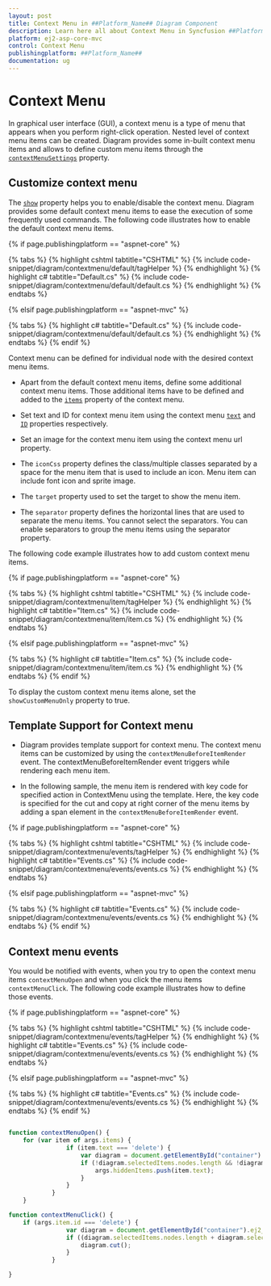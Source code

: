 ```yaml
---
layout: post
title: Context Menu in ##Platform_Name## Diagram Component
description: Learn here all about Context Menu in Syncfusion ##Platform_Name## Diagram component of Syncfusion Essential JS 2 and more.
platform: ej2-asp-core-mvc
control: Context Menu
publishingplatform: ##Platform_Name##
documentation: ug
---
```



# Context Menu

<!-- markdownlint-disable MD010 -->

In graphical user interface (GUI), a context menu is a type of menu that appears when you perform right-click operation. Nested level of context menu items can be created.
Diagram provides some in-built context menu items and allows to define custom menu items through the [`contextMenuSettings`](https://help.syncfusion.com/cr/aspnetcore-js2/Syncfusion.EJ2.Diagrams.DiagramContextMenuSettings.html) property.

## Customize context menu

The [`show`](https://help.syncfusion.com/cr/aspnetcore-js2/Syncfusion.EJ2.Diagrams.DiagramContextMenuSettings.html#Syncfusion_EJ2_Diagrams_DiagramContextMenuSettings_Show) property helps you to enable/disable the context menu. Diagram provides some default context menu items to ease the execution of some frequently used commands.
The following code illustrates how to enable the default context menu items.

{% if page.publishingplatform == "aspnet-core" %}

{% tabs %}
{% highlight cshtml tabtitle="CSHTML" %}
{% include code-snippet/diagram/contextmenu/default/tagHelper %}
{% endhighlight %}
{% highlight c# tabtitle="Default.cs" %}
{% include code-snippet/diagram/contextmenu/default/default.cs %}
{% endhighlight %}
{% endtabs %}

{% elsif page.publishingplatform == "aspnet-mvc" %}

{% tabs %}
{% highlight c# tabtitle="Default.cs" %}
{% include code-snippet/diagram/contextmenu/default/default.cs %}
{% endhighlight %}
{% endtabs %}
{% endif %}



Context menu can be defined for individual node with the desired context menu items.

* Apart from the default context menu items, define some additional context menu items. Those additional items have to be defined and added to the [`items`](https://help.syncfusion.com/cr/aspnetcore-js2/Syncfusion.EJ2.Diagrams.DiagramContextMenuSettings.html#Syncfusion_EJ2_Diagrams_DiagramContextMenuSettings_Items) property of the context menu.

* Set text and ID for context menu item using the context menu [`text`](https://help.syncfusion.com/cr/aspnetcore-js2/Syncfusion.EJ2.Diagrams.DiagramContextMenuSettings.html) and [`ID`](https://help.syncfusion.com/cr/aspnetcore-js2/Syncfusion.EJ2.Diagrams.DiagramContextMenuSettings.html) properties respectively.

* Set an image for the context menu item using the context menu url property.

* The `iconCss` property defines the class/multiple classes separated by a space for the menu item that is used to include an icon. Menu item can include font icon and sprite image.

* The `target` property used to set the target to show the menu item.

* The `separator` property defines the horizontal lines that are used to separate the menu items. You cannot select the separators. You can enable separators to group the menu items using the separator property.

The following code example illustrates how to add custom context menu items.

{% if page.publishingplatform == "aspnet-core" %}

{% tabs %}
{% highlight cshtml tabtitle="CSHTML" %}
{% include code-snippet/diagram/contextmenu/item/tagHelper %}
{% endhighlight %}
{% highlight c# tabtitle="Item.cs" %}
{% include code-snippet/diagram/contextmenu/item/item.cs %}
{% endhighlight %}
{% endtabs %}

{% elsif page.publishingplatform == "aspnet-mvc" %}

{% tabs %}
{% highlight c# tabtitle="Item.cs" %}
{% include code-snippet/diagram/contextmenu/item/item.cs %}
{% endhighlight %}
{% endtabs %}
{% endif %}



To display the custom context menu items alone, set  the `showCustomMenuOnly` property to true.

## Template Support for Context menu

* Diagram provides template support for context menu. The context menu items can be customized by using the `contextMenuBeforeItemRender` event. The contextMenuBeforeItemRender event triggers while rendering each menu item.

* In the following sample, the menu item is rendered with key code for specified action in ContextMenu using the template. Here, the key code is specified for the cut and copy at right corner of the menu items by adding a span element in the `contextMenuBeforeItemRender` event.

{% if page.publishingplatform == "aspnet-core" %}

{% tabs %}
{% highlight cshtml tabtitle="CSHTML" %}
{% include code-snippet/diagram/contextmenu/events/tagHelper %}
{% endhighlight %}
{% highlight c# tabtitle="Events.cs" %}
{% include code-snippet/diagram/contextmenu/events/events.cs %}
{% endhighlight %}
{% endtabs %}

{% elsif page.publishingplatform == "aspnet-mvc" %}

{% tabs %}
{% highlight c# tabtitle="Events.cs" %}
{% include code-snippet/diagram/contextmenu/events/events.cs %}
{% endhighlight %}
{% endtabs %}
{% endif %}



## Context menu events

You would be notified with events, when you try to open the context menu items `contextMenuOpen` and when you click the menu items `contextMenuClick`.
The following code example illustrates how to define those events.

{% if page.publishingplatform == "aspnet-core" %}

{% tabs %}
{% highlight cshtml tabtitle="CSHTML" %}
{% include code-snippet/diagram/contextmenu/events/tagHelper %}
{% endhighlight %}
{% highlight c# tabtitle="Events.cs" %}
{% include code-snippet/diagram/contextmenu/events/events.cs %}
{% endhighlight %}
{% endtabs %}

{% elsif page.publishingplatform == "aspnet-mvc" %}

{% tabs %}
{% highlight c# tabtitle="Events.cs" %}
{% include code-snippet/diagram/contextmenu/events/events.cs %}
{% endhighlight %}
{% endtabs %}
{% endif %}



```javascript

function contextMenuOpen() {
    for (var item of args.items) {
                if (item.text === 'delete') {
                    var diagram = document.getElementById("container").ej2_instances[0];
                    if (!diagram.selectedItems.nodes.length && !diagram.selectedItems.connectors.length) {
                        args.hiddenItems.push(item.text);
                    }
                }
            }
    }

function contextMenuClick() {
    if (args.item.id === 'delete') {
                var diagram = document.getElementById("container").ej2_instances[0];
                if ((diagram.selectedItems.nodes.length + diagram.selectedItems.connectors.length) > 0) {
                    diagram.cut();
                }
            }

}

```